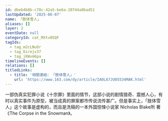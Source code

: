 ```yaml
---
id: dbeb4b8b-c78c-42a5-be6a-20744a8bad51
lastUpdated: '2025-06-07'
name: 「肢体雪人」
aliases: []
layer: 2
eventDate: null
categoryId: cat_MXtv05QF
tagIds:
  - tag_m2cLNuOr
  - tag_6irejv37
  - tag_jKWvm6pa
timelineEvents: []
relations: []
titledLinks:
  - title: '相關連結: 「肢体雪人」'
    url: 'https://www.163.com/dy/article/IA0L67JU05534MAK.html'
---
```

一部伪真实犯罪小说《十宗罪》里面的情节，这部小说的剧情猎奇、震撼人心，有时以真实事件为原型，被当成真的罪案都市传说流传甚广。但是事实上，「肢体雪人」这个故事是虚构的，而且是洗稿的一本外国惊悚小说家 Nicholas Blake所 著《The Corpse in the Snowman》。
